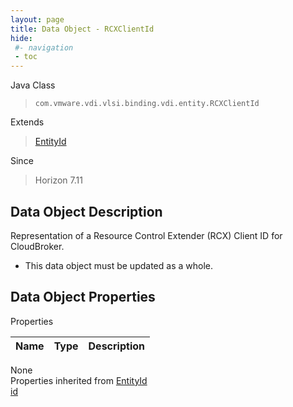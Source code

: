 ```yaml
---
layout: page
title: Data Object - RCXClientId
hide:
 #- navigation
 - toc
---
```


  
 
  



Java Class  
> `com.vmware.vdi.vlsi.binding.vdi.entity.RCXClientId`

Extends  
> [EntityId](vdi.EntityId.md)

Since  
> Horizon 7.11


## Data Object Description 

Representation of a Resource Control Extender (RCX) Client ID for CloudBroker. 

  * This data object must be updated as a whole.



## Data Object Properties

Properties

Name |  Type |  Description   
---|---|---  
None  
Properties inherited from [EntityId](vdi.EntityId.md)  
[id](vdi.EntityId.md#id)  
  
  

  
  
